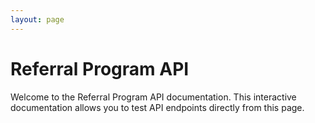 ```yaml
---
layout: page
---
```


# Referral Program API

Welcome to the Referral Program API documentation. This interactive documentation allows you to test API endpoints directly from this page.

<InteractiveReferralProgramAPI />

<script setup>
import InteractiveReferralProgramAPI from '../../.vitepress/theme/components/InteractiveReferralProgramAPI.vue'
</script>